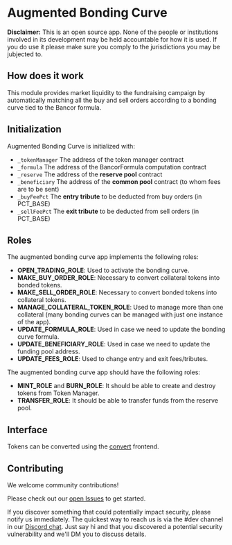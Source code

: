 Augmented Bonding Curve
=======================

**Disclaimer:** This is an open source app. None of the people or institutions involved in its development may be held accountable for how it is used. If you do use it please make sure you comply to the jurisdictions you may be jubjected to.

## How does it work

This module provides market liquidity to the fundraising campaign by automatically matching all the buy and sell orders according to a bonding curve tied to the Bancor formula.

## Initialization

Augmented Bonding Curve is initialized with:
* `_tokenManager` The address of the token manager contract
* `_formula`      The address of the BancorFormula computation contract
* `_reserve`      The address of the **reserve pool** contract
* `_beneficiary`  The address of the **common pool** contract (to whom fees are to be sent)
* `_buyFeePct`    The **entry tribute** to be deducted from buy orders (in PCT_BASE)
* `_sellFeePct`   The **exit tribute** to be deducted from sell orders (in PCT_BASE)

## Roles

The augmented bonding curve app implements the following roles:
* **OPEN_TRADING_ROLE**: Used to activate the bonding curve.
* **MAKE_BUY_ORDER_ROLE**: Necessary to convert collateral tokens into bonded tokens.
* **MAKE_SELL_ORDER_ROLE**: Necessary to convert bonded tokens into collateral tokens.
* **MANAGE_COLLATERAL_TOKEN_ROLE**: Used to manage more than one collateral (many bonding curves can be managed with just one instance of the app).
* **UPDATE_FORMULA_ROLE**: Used in case we need to update the bonding curve formula.
* **UPDATE_BENEFICIARY_ROLE**: Used in case we need to update the funding pool address.
* **UPDATE_FEES_ROLE**: Used to change entry and exit fees/tributes.

The augmented bonding curve app should have the following roles:
* **MINT_ROLE** and **BURN_ROLE**: It should be able to create and destroy tokens from Token Manager.
* **TRANSFER_ROLE**: It should be able to transfer funds from the reserve pool.

## Interface

Tokens can be converted using the [convert](https://github.com/CommonsSwarm/tec-convert) frontend.

## Contributing

We welcome community contributions!

Please check out our [open Issues](https://github.com/commonsswarm/augmented-bonding-curve/issues) to get started.

If you discover something that could potentially impact security, please notify us immediately. The quickest way to reach us is via the #dev channel in our [Discord chat](https://discord.gg/n58U4hA). Just say hi and that you discovered a potential security vulnerability and we'll DM you to discuss details.
